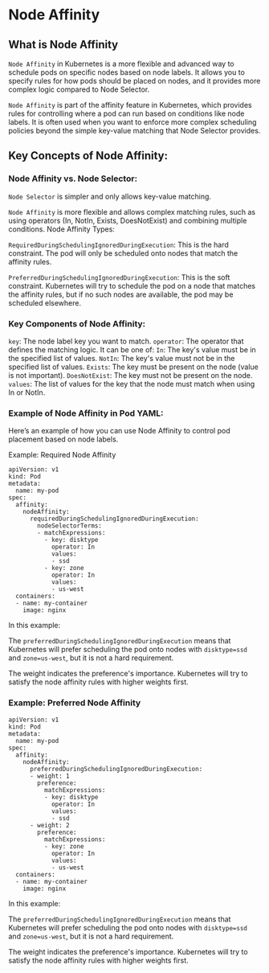 # Node Affinity


## What is Node Affinity 


`Node Affinity` in Kubernetes is a more flexible and advanced way to schedule pods on specific nodes based on node labels. It allows you to specify rules for how pods should be placed on nodes, and it provides more complex logic compared to Node Selector.

`Node Affinity` is part of the affinity feature in Kubernetes, which provides rules for controlling where a pod can run based on conditions like node labels. It is often used when you want to enforce more complex scheduling policies beyond the simple key-value matching that Node Selector provides.

## Key Concepts of Node Affinity:

### Node Affinity vs. Node Selector:

`Node Selector` is simpler and only allows key-value matching.

`Node Affinity` is more flexible and allows complex matching rules, such as using operators (In, NotIn, Exists, DoesNotExist) and combining multiple conditions.
Node Affinity Types:

`RequiredDuringSchedulingIgnoredDuringExecution`: This is the hard constraint. The pod will only be scheduled onto nodes that match the affinity rules.

`PreferredDuringSchedulingIgnoredDuringExecution`: This is the soft constraint. Kubernetes will try to schedule the pod on a node that matches the affinity rules, but if no such nodes are available, the pod may be scheduled elsewhere.

### Key Components of Node Affinity:

`key`: The node label key you want to match.
`operator`: The operator that defines the matching logic. It can be one of:
`In`: The key's value must be in the specified list of values.
`NotIn`: The key's value must not be in the specified list of values.
`Exists`: The key must be present on the node (value is not important).
`DoesNotExist`: The key must not be present on the node.
`values`: The list of values for the key that the node must match when using In or NotIn.


### Example of Node Affinity in Pod YAML:

Here’s an example of how you can use Node Affinity to control pod placement based on node labels.

Example: Required Node Affinity

```
apiVersion: v1
kind: Pod
metadata:
  name: my-pod
spec:
  affinity:
    nodeAffinity:
      requiredDuringSchedulingIgnoredDuringExecution:
        nodeSelectorTerms:
        - matchExpressions:
          - key: disktype
            operator: In
            values:
            - ssd
          - key: zone
            operator: In
            values:
            - us-west
  containers:
  - name: my-container
    image: nginx
```


In this example:

The `preferredDuringSchedulingIgnoredDuringExecution` means that Kubernetes will prefer scheduling the pod onto nodes with `disktype=ssd` and `zone=us-west`, but it is not a hard requirement.

The weight indicates the preference's importance. Kubernetes will try to satisfy the node affinity rules with higher weights first.

### Example: Preferred Node Affinity

```
apiVersion: v1
kind: Pod
metadata:
  name: my-pod
spec:
  affinity:
    nodeAffinity:
      preferredDuringSchedulingIgnoredDuringExecution:
      - weight: 1
        preference:
          matchExpressions:
          - key: disktype
            operator: In
            values:
            - ssd
      - weight: 2
        preference:
          matchExpressions:
          - key: zone
            operator: In
            values:
            - us-west
  containers:
  - name: my-container
    image: nginx
```

In this example:

The `preferredDuringSchedulingIgnoredDuringExecution` means that Kubernetes will prefer scheduling the pod onto nodes with `disktype=ssd` and `zone=us-west`, but it is not a hard requirement.

The weight indicates the preference's importance. Kubernetes will try to satisfy the node affinity rules with higher weights first.